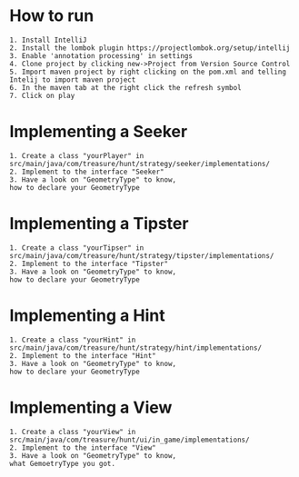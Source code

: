 # How to run
    1. Install IntelliJ
    2. Install the lombok plugin https://projectlombok.org/setup/intellij
    3. Enable 'annotation processing' in settings
    4. Clone project by clicking new->Project from Version Source Control
    5. Import maven project by right clicking on the pom.xml and telling Intelij to import maven project
    6. In the maven tab at the right click the refresh symbol
    7. Click on play

# Implementing a Seeker
    1. Create a class "yourPlayer" in
    src/main/java/com/treasure/hunt/strategy/seeker/implementations/
    2. Implement to the interface "Seeker"
    3. Have a look on "GeometryType" to know,
    how to declare your GeometryType

# Implementing a Tipster
    1. Create a class "yourTipser" in
    src/main/java/com/treasure/hunt/strategy/tipster/implementations/
    2. Implement to the interface "Tipster"
    3. Have a look on "GeometryType" to know,
    how to declare your GeometryType

# Implementing a Hint
    1. Create a class "yourHint" in
    src/main/java/com/treasure/hunt/strategy/hint/implementations/
    2. Implement to the interface "Hint"
    3. Have a look on "GeometryType" to know,
    how to declare your GeometryType
    
    
# Implementing a View
    1. Create a class "yourView" in
    src/main/java/com/treasure/hunt/ui/in_game/implementations/
    2. Implement to the interface "View"
    3. Have a look on "GeometryType" to know,
    what GemoetryType you got.